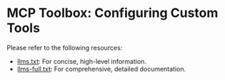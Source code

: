 # MCP Toolbox: Configuring Custom Tools

Please refer to the following resources:
* [llms.txt](https://googleapis.github.io/genai-toolbox/llms.txt): For concise,
  high-level information.
* [llms-full.txt](https://googleapis.github.io/genai-toolbox/llms-full.txt): For
  comprehensive, detailed documentation.
